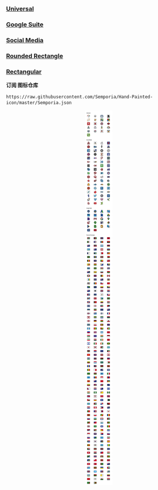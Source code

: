 ### [Universal](https://github.com/Semporia/Hand-Painted-icon/tree/master/Universal)

### [Google Suite](https://github.com/Semporia/Hand-Painted-icon/tree/master/Rounded_Rectangle)

### [Social Media](https://github.com/Semporia/Hand-Painted-icon/tree/master/Social_Media)

### [Rounded Rectangle](https://github.com/Semporia/Hand-Painted-icon/tree/master/Rounded_Rectangle)

### [Rectangular](https://github.com/Semporia/Hand-Painted-icon/tree/master/Rectangular)

**订阅 图标仓库**
```
https://raw.githubusercontent.com/Semporia/Hand-Painted-icon/master/Semporia.json
```

<p align="center">
  <img src="https://raw.githubusercontent.com/Semporia/Hand-Painted-icon/master/Hand-Painted-icon.png" align="center">
  <br><br>
</p>

